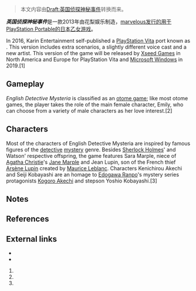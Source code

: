 > 本文内容由[Draft:英国侦探神秘事件](https://zh.wikipedia.org/wiki/Draft:英国侦探神秘事件)转换而来。


***英国侦探神秘事件***是一款2013年由花梨娱乐制造，[marvelous发行的用于](https://zh.wikipedia.org/wiki/marvelous "wikilink")[PlayStation Portable的日本乙女游戏](../Page/PlayStation_Portable.md "wikilink")。

In 2016, Karin Entertainment self-published a [PlayStation Vita](../Page/PlayStation_Vita.md "wikilink") port known as . This version includes extra scenarios, a slightly different voice cast and a new artist. This version of the game will be released by [Xseed Games](https://zh.wikipedia.org/wiki/Xseed_Games "wikilink") in North America and Europe for PlayStation Vita and [Microsoft Windows](https://zh.wikipedia.org/wiki/Microsoft_Windows "wikilink") in 2019.\[1\]

## Gameplay

*English Detective Mysteria* is classified as an [otome game](https://zh.wikipedia.org/wiki/otome_game "wikilink"); like most otome games, the player takes the role of the main female character, Emily, who can choose from a variety of male characters as her love interest.\[2\]

## Characters

Most of the characters of English Detective Mysteria are inspired by famous figures of the [detective](https://zh.wikipedia.org/wiki/detective "wikilink") [mystery](https://zh.wikipedia.org/wiki/Mystery_fiction "wikilink") genre. Besides [Sherlock Holmes](https://zh.wikipedia.org/wiki/Sherlock_Holmes "wikilink")' and Watson' respective offspring, the game features Sara Marple, niece of [Agatha Christie](https://zh.wikipedia.org/wiki/Agatha_Christie "wikilink")'s [Jane Marple](https://zh.wikipedia.org/wiki/Jane_Marple "wikilink") and Jean Lupin, son of the French thief [Arsène Lupin](https://zh.wikipedia.org/wiki/Arsène_Lupin "wikilink") created by [Maurice Leblanc](https://zh.wikipedia.org/wiki/Maurice_Leblanc "wikilink"). Characters Kenichirou Akechi and Seiji Kobayashi are an homage to [Edogawa Ranpo](https://zh.wikipedia.org/wiki/Edogawa_Ranpo "wikilink")'s mystery series protagonists [Kogoro Akechi](https://zh.wikipedia.org/wiki/Kogoro_Akechi "wikilink") and stepson Yoshio Kobayashi.\[3\]

## Notes

## References

## External links

  -

  -
<!-- end list -->

1.
2.
3.
